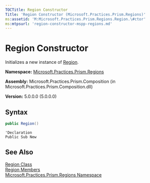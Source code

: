 ```yaml
---
TOCTitle: Region Constructor
Title: 'Region Constructor (Microsoft.Practices.Prism.Regions)'
ms:assetid: 'M:Microsoft.Practices.Prism.Regions.Region.\#ctor'
ms:mtpsurl: 'region-constructor-mspp-regions.md'
---
```



# Region Constructor

Initializes a new instance of [Region](/patterns-practices/reference/region-class-mspp-regions).

**Namespace:** [Microsoft.Practices.Prism.Regions](/patterns-practices/reference/mspp-regions-namespace)

**Assembly:** Microsoft.Practices.Prism.Composition (in Microsoft.Practices.Prism.Composition.dll)

**Version:** 5.0.0.0 (5.0.0.0)

## Syntax
~~~C#
public Region()
~~~
~~~VB
'Declaration
Public Sub New
~~~

## See Also

[Region Class](/patterns-practices/reference/region-class-mspp-regions)<br/>
[Region Members](/patterns-practices/reference/region-members-mspp-regions)<br/>
[Microsoft.Practices.Prism.Regions Namespace](/patterns-practices/reference/mspp-regions-namespace)<br/>